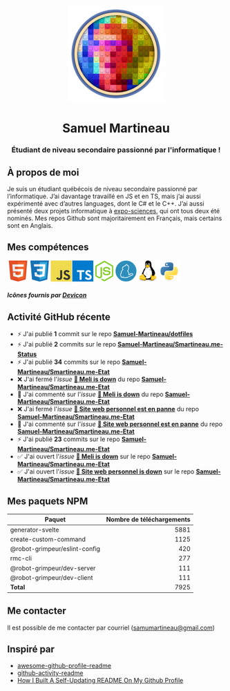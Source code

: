 <div align="middle">
  <img height="225" alt="avatar" src="https://raw.githubusercontent.com/Samuel-Martineau/Samuel-Martineau/master/avatar.png">
  <h1>Samuel Martineau</h1>
  <h3>Étudiant de niveau secondaire passionné par l'informatique !</h3>
</div>

## À propos de moi

Je suis un étudiant québécois de niveau secondaire passionné par l’informatique. J’ai davantage travaillé en JS et en TS, mais j’ai aussi expérimenté avec d’autres languages, dont le C# et le C++. J’ai aussi présenté deux projets informatique à [expo-sciences](https://technoscience.ca/programmes/expo-sciences/), qui ont tous deux été nominés. Mes repos Github sont majoritairement en Français, mais certains sont en Anglais.

## Mes compétences

<img alt="HTML5" src="https://raw.githubusercontent.com/devicons/devicon/master/icons/html5/html5-original.svg" width="50" title="HTML5" /><img alt="CSS3" src="https://raw.githubusercontent.com/devicons/devicon/master/icons/css3/css3-original.svg" width="50" title="CSS3" /><img alt="JavaScript" src="https://raw.githubusercontent.com/devicons/devicon/master/icons/javascript/javascript-original.svg" width="50" title="JavaScript" /><img alt="TypeScript" src="https://raw.githubusercontent.com/devicons/devicon/master/icons/typescript/typescript-original.svg" width="50" title="TypeScript" /><img alt="NodeJS" src="https://raw.githubusercontent.com/devicons/devicon/master/icons/nodejs/nodejs-original.svg" width="50" title="NodeJS" /><img alt="Yarn" src="https://raw.githubusercontent.com/devicons/devicon/master/icons/yarn/yarn-original.svg" width="50" title="Yarn" /><img alt="Linux" src="https://raw.githubusercontent.com/devicons/devicon/master/icons/linux/linux-original.svg" width="50" title="Linux" /><img alt="Python" src="https://raw.githubusercontent.com/devicons/devicon/master/icons/python/python-original.svg" width="50" title="Python" />

##### Icônes fournis par [Devicon](https://konpa.github.io/devicon/)

## Activité GitHub récente

- ⚡ J&#x27;ai publié **1** commit sur le repo [**Samuel-Martineau/dotfiles**](https://github.com/Samuel-Martineau/dotfiles)
- ⚡ J&#x27;ai publié **2** commits sur le repo [**Samuel-Martineau/Smartineau.me-Status**](https://github.com/Samuel-Martineau/Smartineau.me-Status)
- ⚡ J&#x27;ai publié **34** commits sur le repo [**Samuel-Martineau/Smartineau.me-Etat**](https://github.com/Samuel-Martineau/Smartineau.me-Etat)
- ❌ J&#x27;ai fermé l&#x27;_issue_ [**🛑 Meli is down**](https://github.com/Samuel-Martineau/Smartineau.me-Etat/issues/2) du repo [**Samuel-Martineau/Smartineau.me-Etat**](https://github.com/Samuel-Martineau/Smartineau.me-Etat)
- 💬 J&#x27;ai commenté sur l&#x27;_issue_ [**🛑 Meli is down**](https://github.com/Samuel-Martineau/Smartineau.me-Etat/issues/2) du repo [**Samuel-Martineau/Smartineau.me-Etat**](https://github.com/Samuel-Martineau/Smartineau.me-Etat)
- ❌ J&#x27;ai fermé l&#x27;_issue_ [**🛑 Site web personnel est en panne**](https://github.com/Samuel-Martineau/Smartineau.me-Etat/issues/1) du repo [**Samuel-Martineau/Smartineau.me-Etat**](https://github.com/Samuel-Martineau/Smartineau.me-Etat)
- 💬 J&#x27;ai commenté sur l&#x27;_issue_ [**🛑 Site web personnel est en panne**](https://github.com/Samuel-Martineau/Smartineau.me-Etat/issues/1) du repo [**Samuel-Martineau/Smartineau.me-Etat**](https://github.com/Samuel-Martineau/Smartineau.me-Etat)
- ⚡ J&#x27;ai publié **23** commits sur le repo [**Samuel-Martineau/Smartineau.me-Etat**](https://github.com/Samuel-Martineau/Smartineau.me-Etat)
- ✅ J&#x27;ai ouvert l&#x27;_issue_ [**🛑 Meli is down**](https://github.com/Samuel-Martineau/Smartineau.me-Etat/issues/2) sur le repo [**Samuel-Martineau/Smartineau.me-Etat**](https://github.com/Samuel-Martineau/Smartineau.me-Etat)
- ✅ J&#x27;ai ouvert l&#x27;_issue_ [**🛑 Site web personnel is down**](https://github.com/Samuel-Martineau/Smartineau.me-Etat/issues/1) sur le repo [**Samuel-Martineau/Smartineau.me-Etat**](https://github.com/Samuel-Martineau/Smartineau.me-Etat)

## Mes paquets NPM

| Paquet                        | Nombre de téléchargements |
| ----------------------------- | ------------------------: |
| generator-svelte              |                      5881 |
| create-custom-command         |                      1125 |
| @robot-grimpeur/eslint-config |                       420 |
| rmc-cli                       |                       277 |
| @robot-grimpeur/dev-server    |                       111 |
| @robot-grimpeur/dev-client    |                       111 |
| **Total**                     |                      7925 |

## Me contacter

Il est possible de me contacter par courriel ([samumartineau@gmail.com](mailto:samumartineau@gmail.com))

## Inspiré par

- [awesome-github-profile-readme](https://github.com/abhisheknaiidu/awesome-github-profile-readme)
- [github-activity-readme](https://github.com/jamesgeorge007/github-activity-readme)
- [How I Built A Self-Updating README On My Github Profile](https://www.mokkapps.de/blog/how-i-built-a-self-updating-readme-on-my-git-hub-profile/)
